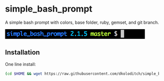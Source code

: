 # simple_bash_prompt

A simple bash prompt with colors, base folder, ruby, gemset, and git branch.

![sexy-bash-prompt screenshot][screenshot]

[screenshot]: simple_bash_prompt.png

## Installation
One line install:

```bash
(cd $HOME && wget https://raw.githubusercontent.com/dkoloditch/simple_bash_prompt/master/.bash_prompt) && (echo "" >> $HOME/.bashrc && echo "source $HOME/.bash_prompt" >> $HOME/.bashrc) && source $HOME/.bashrc
```
